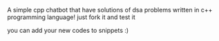 A simple cpp chatbot that have solutions of dsa problems written in c++ programming language!
just fork it and test it

you can add your new codes to snippets :)
